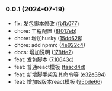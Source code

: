 ## <small>0.0.1 (2024-07-19)</small>

* fix: 发包脚本修改 ([fbfb077](https://github.com/zhenghui-su/szh-cli/commit/fbfb077))
* chore: 工程配置 ([8f017eb](https://github.com/zhenghui-su/szh-cli/commit/8f017eb))
* chore: 增加husky ([15dd628](https://github.com/zhenghui-su/szh-cli/commit/15dd628))
* chore: add npmrc ([4e922c4](https://github.com/zhenghui-su/szh-cli/commit/4e922c4))
* docs: 增加说明 ([178ffe2](https://github.com/zhenghui-su/szh-cli/commit/178ffe2))
* feat: 发包脚本 ([710643c](https://github.com/zhenghui-su/szh-cli/commit/710643c))
* feat: 普通react模板 ([faacd4d](https://github.com/zhenghui-su/szh-cli/commit/faacd4d))
* feat: 新增脚手架及其命令等 ([e32e394](https://github.com/zhenghui-su/szh-cli/commit/e32e394))
* feat: 增加ts版本react模板 ([95bde66](https://github.com/zhenghui-su/szh-cli/commit/95bde66))



